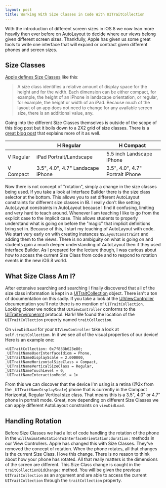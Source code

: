 ```yaml
---
layout: post
title: Working With Size Classes in Code With UITraitCollection
---
```


With the introduction of different screen sizes in iOS 8 we now lean more heavily then ever before on AutoLayout to decide where our views belong given different screen sizes. Thankfully, Apple has given us some great tools to write one interface that will expand or contract given different phones and screen sizes. 

## Size Classes

[Apple defines Size Classes](https://developer.apple.com/library/ios/recipes/xcode_help-IB_adaptive_sizes/chapters/AboutAdaptiveSizeDesign.html) like this:

  > A size class identifies a relative amount of display space for the height and for the width. Each dimension can be either compact, for example, the height of an iPhone in landscape orientation, or regular, for example, the height or width of an iPad. Because much of the layout of an app does not need to change for any available screen size, there is an additional value, any.

Going into the different Size Classes themselves is outside of the scope of this blog post but it boils down to a 2X2 grid of size classes. There is a [great blog post](http://carpeaqua.com/2014/06/14/thinking-in-terms-of-ios-8-size-classes/) that explains more of it as well.

|           | H Regular                         | H Compact                        |
|-----------|-----------------------------------|----------------------------------|
| V Regular | iPad Portrait/Landscape           | 5.5 inch Landscape iPhone        |
| V Compact | 3.5", 4.0", 4.7" Landscape iPhone | 3.5", 4.0", 4.7" Portrait iPhone |

Now there is not concept of "rotation", simply a change in the size classes being used. If you take a look at Interface Builder there is the size class selector at the bottom. This allows you to set different AutoLayout constraints for different size classes in IB. I really don't like setting AutoLayout constraints in AutoLayout because I find it confusing, limiting and *very* hard to teach around. Whenever I am teaching I like to go from the explicit case to the implicit case. This allows students to properly understand what is going on before the "magic" that implicit definitions bring set in. Because of this, I start my teaching of AutoLayout with code. We start very early on with creating instances `NSLayoutConstraint` and adding them to the views. There is no ambiguity on what is going on and students gain a much deeper understanding of AutoLayout then if they used Interface Builder. As I prepared for the lecture though, I was curious about how to access the current Size Class from code and to respond to rotation events in the new iOS 8 world.

## What Size Class Am I?

After extensive searching and searching I finally discovered that all of the size class information is kept in a [UITraitCollection](https://developer.apple.com/library/IOs/documentation/UIKit/Reference/UITraitSet_ClassReference/index.html) object. There isn't a ton of documentation on this sadly. If you take a look at the [UIViewController](https://developer.apple.com/library/ios/Documentation/UIKit/Reference/UIViewController_Class/index.html) documentation you'll note there is no mention of `UITraitCollection`. Looking closer we notice that `UIViewController` conforms to the [UITraitEnvironemnt](https://developer.apple.com/library/ios/documentation/uikit/reference/UITraitEnvironment_Ref/index.html) protocol. Hark! We found the location of the `UITraitCollection` property named `traitCollection`.

On `viewDidLoad` for your `UIViewController` take a look at `self.traitCollection`. In it we see all of the visual properties of our device! Here is an example one:

```
<UITraitCollection: 0x7f833b623e80; 
_UITraitNameUserInterfaceIdiom = Phone,
_UITraitNameDisplayScale = 2.000000,
_UITraitNameHorizontalSizeClass = Compact,
_UITraitNameVerticalSizeClass = Regular,
_UITraitNameTouchLevel = 0,
_UITraitNameInteractionModel = 1>
```

From this we can discover that the device I'm using is a retina (@2x from the `_UITraitNameDisplayScale`) phone that is currently in the Compact Horizontal, Regular Vertical size class. That means this is a 3.5", 4.0" or 4.7" phone in portrait mode. Great, now depending on different Size Classes we can apply different AutoLayout constraints on `viewDidLoad`.

## Handling Rotation

Before Size Classes we had a lot of code handling the rotation of the phone in the `willAnimateRotationToInterfaceOrientation:duration:` methods in our View Controllers. Apple has changed this with Size Classes. They've removed the concept of rotation. When the phone rotates, all that changes is the current Size Class. I love this change. There is no reason to think about how your phone has rotated. All that really matters is the dimensions of the screen are different. This Size Class change is caught in the `traitCollectionDidChange:` method. You will be given the previous `UITraitCollection` as an argument and are able to access the current `UITraitCollection` through the `traitCollection` property.
